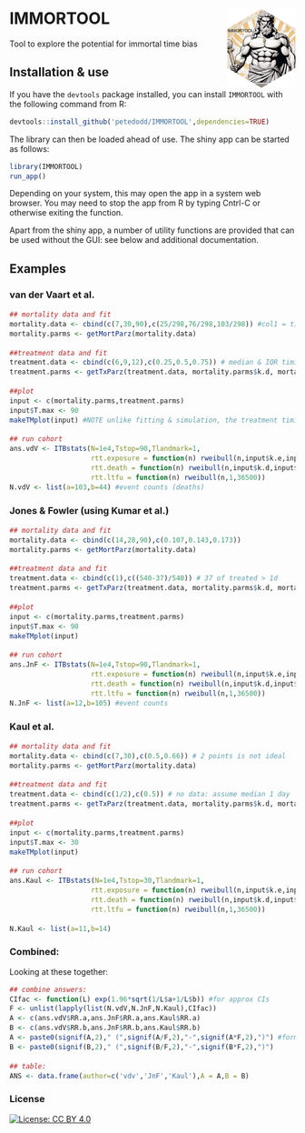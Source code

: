 # IMMORTOOL <img src="man/figures/logo.png" align="right" height="139" alt="" />
Tool to explore the potential for immortal time bias


## Installation & use ##


If you have the `devtools` package installed, you can install `IMMORTOOL` with the following command from R:

```R
devtools::install_github('petedodd/IMMORTOOL',dependencies=TRUE)
```

The library can then be loaded ahead of use. The shiny app can be started as follows:
```R
library(IMMORTOOL)
run_app()
```

Depending on your system, this may open the app in a system web browser. You may need to stop the app from R by typing Cntrl-C or otherwise exiting the function.

Apart from the shiny app, a number of utility functions are provided that can be used without the GUI: see below and additional documentation.

## Examples


### van der Vaart et al.

```R
## mortality data and fit
mortality.data <- cbind(c(7,30,90),c(25/298,76/298,103/298)) #col1 = times; col2 = cumulative deaths
mortality.parms <- getMortParz(mortality.data)

##treatment data and fit
treatment.data <- cbind(c(6,9,12),c(0.25,0.5,0.75)) # median & IQR timings for those treated
treatment.parms <- getTxParz(treatment.data, mortality.parms$k.d, mortality.parms$L.d)

##plot
input <- c(mortality.parms,treatment.parms)
input$T.max <- 90
makeTMplot(input) #NOTE unlike fitting & simulation, the treatment timing plot excludes competing mortality

## run cohort
ans.vdV <- ITBstats(N=1e4,Tstop=90,Tlandmark=1,
                    rtt.exposure = function(n) rweibull(n,input$k.e,input$L.e),
                    rtt.death = function(n) rweibull(n,input$k.d,input$L.d),
                    rtt.ltfu = function(n) rweibull(n,1,36500))
N.vdV <- list(a=103,b=44) #event counts (deaths)
```


### Jones & Fowler (using Kumar et al.)

```R
## mortality data and fit
mortality.data <- cbind(c(14,28,90),c(0.107,0.143,0.173))
mortality.parms <- getMortParz(mortality.data)

##treatment data and fit
treatment.data <- cbind(c(1),c((540-37)/540)) # 37 of treated > 1d 
treatment.parms <- getTxParz(treatment.data, mortality.parms$k.d, mortality.parms$L.d)

##plot
input <- c(mortality.parms,treatment.parms)
input$T.max <- 90
makeTMplot(input)

## run cohort
ans.JnF <- ITBstats(N=1e4,Tstop=90,Tlandmark=1,
                    rtt.exposure = function(n) rweibull(n,input$k.e,input$L.e),
                    rtt.death = function(n) rweibull(n,input$k.d,input$L.d),
                    rtt.ltfu = function(n) rweibull(n,1,36500))
N.JnF <- list(a=12,b=105) #event counts

```


### Kaul et al.

```R
## mortality data and fit
mortality.data <- cbind(c(7,30),c(0.5,0.66)) # 2 points is not ideal
mortality.parms <- getMortParz(mortality.data)

##treatment data and fit
treatment.data <- cbind(c(1/2),c(0.5)) # no data: assume median 1 day
treatment.parms <- getTxParz(treatment.data, mortality.parms$k.d, mortality.parms$L.d)

##plot
input <- c(mortality.parms,treatment.parms)
input$T.max <- 30
makeTMplot(input)

## run cohort
ans.Kaul <- ITBstats(N=1e4,Tstop=30,Tlandmark=1,
                    rtt.exposure = function(n) rweibull(n,input$k.e,input$L.e),
                    rtt.death = function(n) rweibull(n,input$k.d,input$L.d),
                    rtt.ltfu = function(n) rweibull(n,1,36500))

N.Kaul <- list(a=11,b=14)

```

### Combined:

Looking at these together:

```R
## combine answers:
CIfac <- function(L) exp(1.96*sqrt(1/L$a+1/L$b)) #for approx CIs
F <- unlist(lapply(list(N.vdV,N.JnF,N.Kaul),CIfac))
A <- c(ans.vdV$RR.a,ans.JnF$RR.a,ans.Kaul$RR.a)
B <- c(ans.vdV$RR.b,ans.JnF$RR.b,ans.Kaul$RR.b)
A <- paste0(signif(A,2)," (",signif(A/F,2),"-",signif(A*F,2),")") #format CIs
B <- paste0(signif(B,2)," (",signif(B/F,2),"-",signif(B*F,2),")")

## table:
ANS <- data.frame(author=c('vdv','JnF','Kaul'),A = A,B = B)

```



### License ###

[![License: CC BY 4.0](https://img.shields.io/badge/License-CC_BY_4.0-lightgrey.svg)](https://creativecommons.org/licenses/by/4.0/)

